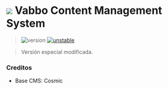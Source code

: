 # <img src="https://habborator.org/archive/icons/medium/navigator_inactive.gif">  Vabbo Content Management System


> ![version](https://img.shields.io/badge/production-2.0.0-green?logo=appveyor&style=flat-square) [![unstable](https://img.shields.io/badge/stability-stable-green?logo=appveyor&style=flat-square)](http://github.com/badges/stability-badges)

> Versión especial modificada.


### Creditos

- Base CMS: Cosmic

